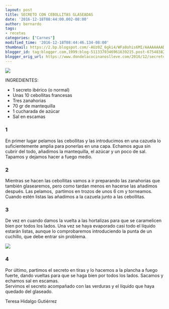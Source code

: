 ```yaml
---
layout: post
title: SECRETO CON CEBOLLITAS GLASEADAS
date: '2016-12-18T08:44:00.002-08:00'
author: bernardo
tags:
- recetas
categories: ["Carnes"]
modified_time: '2016-12-18T08:44:46.134-08:00'
thumbnail: https://2.bp.blogspot.com/-AUz0Z_6gki4/WFa8ohis6MI/AAAAAAAADPg/MNWT2rsBVVEilywGLbP8PL5Yh8pJ0Iw5QCLcB/s400/01.JPG
blogger_id: tag:blogger.com,1999:blog-5113370346961639215.post-6754838237737316469
blogger_orig_url: https://www.dondelacocinanoslleve.com/2016/12/secreto-con-cebollitas-glaseadas.html
---
```


![](https://2.bp.blogspot.com/-AUz0Z_6gki4/WFa8ohis6MI/AAAAAAAADPg/MNWT2rsBVVEilywGLbP8PL5Yh8pJ0Iw5QCLcB/s400/01.JPG)

  
INGREDIENTES:  

* 1 secreto ibérico (o normal)
* Unas 10 cebollitas francesas
* Tres zanahorias
* 70 gr de mantequilla
* 1 cucharada de azúcar
* Sal en escamas  

### 1

En primer lugar pelamos las cebollitas y las introducimos en una cazuela lo suficientemente amplia para ponerlas en una capa. Echamos agua sin cubrir del todo, añadimos la mantequilla, el azúcar y un poco de sal. Tapamos y dejamos hacer a fuego medio.    

### 2

Mientras se hacen las cebollitas vamos a ir preparando las zanahorias que también glasearemos, pero como tardan menos en hacerse las añadimos después. Las pelamos,  partimos en trozos de unos 6 cm y torneamos. Cuando estén listas las añadimos a la cazuela junto a las cebollitas.  

### 3

De vez en cuando damos la vuelta a las hortalizas para que se caramelicen bien por todos los lados. Una vez se haya evaporado casi todo el líquido estarán listas, aunque lo comprobaremos introduciendo la punta de un cuchillo, que debe entrar sin problema.  

![](https://3.bp.blogspot.com/-57uPbuGCiOk/WFa8zP_vd3I/AAAAAAAADPk/gPzRKwlWb7kXBBFCFwkjMAne0yoJ28l0wCLcB/s320/02.JPG)

 

### 4

Por último, partimos el secreto en tiras y lo hacemos a la plancha a fuego fuerte, dando vueltas para que se haga bien por todos los lados. Sacamos y echamos sal en escamas.  
Servimos el secreto acompañado con las verduras y el líquido que haya quedado del glaseado.  
  
Teresa Hidalgo Gutiérrez
